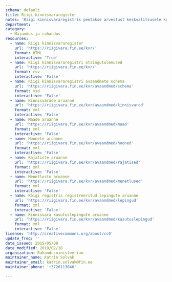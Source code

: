```yaml
---
schema: default
title: Riigi kinnisvararegister
notes: 'Riigi kinnisvararegistris peetakse arvestust keskvalitsusele kuuluva või tema poolt kasutatava kinnisvara üle. Õiguslik tähendus on riigivara valitseja ja volitatud asutuse määramise andmetel. Põhimäärus: https://www.riigiteataja.ee/akt/128122010002. Lisaks XML andmeteenustele on masinloetaval kujul andmed allalaetavad vajutades rakenduse https://riigivara.fin.ee/kvr/ otsingutulemuste lehel nupule CSV.'
department: ''
category:
  - Majandus ja rahandus
resources:
  - name: Riigi kinnisvararegister
    url: 'https://riigivara.fin.ee/kvr/'
    format: HTML
    interactive: 'True'
  - name: Riigi kinnisvararegistri otsingutulemused
    url: 'https://riigivara.fin.ee/kvr/'
    format: csv
    interactive: 'False'
  - name: Riigi kinnisvararegistri avaandmete schema
    url: 'https://riigivara.fin.ee/kvr/avaandmed/schema'
    format: xsd
    interactive: 'False'
  - name: Kinnisvarade aruanne
    url: 'https://riigivara.fin.ee/kvr/avaandmed/kinnisvarad'
    format: xml
    interactive: 'False'
  - name: Maade aruanne
    url: 'https://riigivara.fin.ee/kvr/avaandmed/maad'
    format: xml
    interactive: 'False'
  - name: Hoonete aruanne
    url: 'https://riigivara.fin.ee/kvr/avaandmed/hooned'
    format: xml
    interactive: 'False'
  - name: Rajatiste aruanne
    url: 'https://riigivara.fin.ee/kvr/avaandmed/rajatised'
    format: xml
    interactive: 'False'
  - name: Menetluste aruanne
    url: 'https://riigivara.fin.ee/kvr/avaandmed/menetlused'
    format: xml
    interactive: 'False'
  - name: Kõigi registris registreeritud lepingute aruanne
    url: 'https://riigivara.fin.ee/kvr/avaandmed/lepingud'
    format: xml
    interactive: 'False'
  - name: Kinnisvara kasutuslepingute aruanne
    url: 'https://riigivara.fin.ee/kvr/avaandmed/kasutuslepingud'
    format: xml
    interactive: 'False'
license: 'http://creativecommons.org/about/cc0'
update_freq: ''
date_issued: 2015/05/08
date_modified: 2019/02/18
organization: Rahandusministeerium
maintainer_name: Katrin Solvak
maintainer_email: katrin.solvak@fin.ee
maintainer_phone: '+3726113046'

---
```

